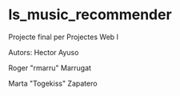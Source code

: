 # ls_music_recommender
Projecte final per Projectes Web I

Autors:
  Hector Ayuso
  
  Roger "rmarru" Marrugat
  
  Marta "Togekiss" Zapatero

